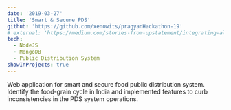 ```yaml
---
date: '2019-03-27'
title: 'Smart & Secure PDS'
github: 'https://github.com/xenowits/pragyanHackathon-19'
# external: 'https://medium.com/stories-from-upstatement/integrating-algolia-search-with-wordpress-multisite-e2dea3ed449c'
tech:
  - NodeJS
  - MongoDB
  - Public Distribution System
showInProjects: true
---
```


Web application for smart and secure food public distribution system. Identify the food-grain cycle in India and implemented features to curb inconsistencies in the PDS system operations.